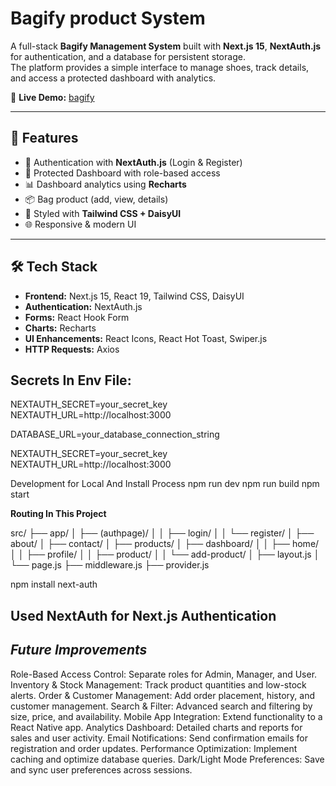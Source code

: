#  Bagify product  System

A full-stack **Bagify Management System** built with **Next.js 15**, **NextAuth.js** for authentication, and a database for persistent storage.  
The platform provides a simple interface to manage shoes, track details, and access a protected dashboard with analytics.

🔗 **Live Demo:** [bagify](https://product-client.vercel.app)

---

## 🚀 Features

- 🔑 Authentication with **NextAuth.js** (Login & Register)  
- 👤 Protected Dashboard with role-based access  
- 📊 Dashboard analytics using **Recharts**  
- 📦 Bag product  (add, view, details)  
- 🎨 Styled with **Tailwind CSS + DaisyUI**  
- 🌐 Responsive & modern UI  

---

## 🛠️ Tech Stack

- **Frontend:** Next.js 15, React 19, Tailwind CSS, DaisyUI  
- **Authentication:** NextAuth.js  
- **Forms:** React Hook Form  
- **Charts:** Recharts  
- **UI Enhancements:** React Icons, React Hot Toast, Swiper.js  
- **HTTP Requests:** Axios  


## Secrets In Env File:
NEXTAUTH_SECRET=your_secret_key
NEXTAUTH_URL=http://localhost:3000

DATABASE_URL=your_database_connection_string

NEXTAUTH_SECRET=your_secret_key
NEXTAUTH_URL=http://localhost:3000


Development for Local And Install Process
npm run dev
npm run build
npm start

**Routing In This Project**
   
src/
├── app/
│ ├── (authpage)/
│ │ ├── login/
│ │ └── register/
│ ├── about/
│ ├── contact/
│ ├── products/
│ ├── dashboard/
│ │ ├── home/
│ │ ├── profile/
│ │ ├── product/
│ │ └── add-product/
│ ├── layout.js
│ └── page.js
├── middleware.js
├── provider.js

npm install next-auth
## Used NextAuth for Next.js Authentication

## *Future Improvements*
Role-Based Access Control: Separate roles for Admin, Manager, and User.
Inventory & Stock Management: Track product quantities and low-stock alerts.
Order & Customer Management: Add order placement, history, and customer management.
Search & Filter: Advanced search and filtering by size, price, and availability.
Mobile App Integration: Extend functionality to a React Native app.
Analytics Dashboard: Detailed charts and reports for sales and user activity.
Email Notifications: Send confirmation emails for registration and order updates.
Performance Optimization: Implement caching and optimize database queries.
Dark/Light Mode Preferences: Save and sync user preferences across sessions.
